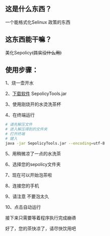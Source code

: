 ## 这是什么东西？

一个能格式化Selinux 政策的东西

## 这东西能干嘛？

美化Sepolicy~~(其实没什么用)~~

## 使用步骤：

1、烧一壶开水

2、[下载软件](https://github.com/succerseng/SepolicyTools/releases) SepolicyTools.jar

3、使用刚烧开的水烫洗茶杯

4、在终端运行

```sh
# 请先解压文件
# 进入解压得到的文件夹
# 打开终端
# 键入
java -jar SepolicyTools.jar --encoding=utf-8
```

5、用稍微凉了一点的水洗茶

6、选择您的sepolicy文件夹

7、现在可以开始泡茶啦

8、连接您的手机

9、请注意 不要泡太久

10、点击自动运行

接下来只需要等着程序执行完成~~崩溃~~

好了，您的茶快凉了，请尽快饮用吧
